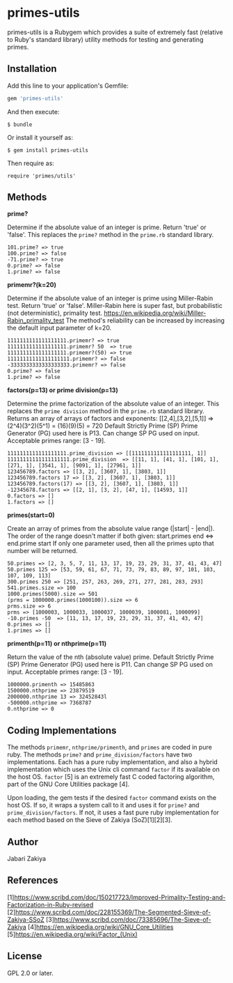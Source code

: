 # primes-utils

primes-utils is a Rubygem which provides a suite of extremely fast (relative to Ruby's standard library) utility methods for testing and generating primes.

## Installation

Add this line to your application's Gemfile:

```ruby
gem 'primes-utils'
```

And then execute:

    $ bundle

Or install it yourself as:

    $ gem install primes-utils
    
Then require as:

    require 'primes/utils'

## Methods

**prime?**

Determine if the absolute value of an integer is prime.  Return 'true' or 'false'.
This replaces the `prime?` method  in the `prime.rb` standard library.

```
101.prime? => true
100.prime? => false
-71.prime? => true
0.prime? => false
1.prime? => false
```

**primemr?(k=20)**

Determine if the absolute value of an integer is prime using Miller-Rabin test.  Return 'true' or 'false'.
Miller-Rabin here is super fast, but probabilistic (not deterministic), primality test.
https://en.wikipedia.org/wiki/Miller-Rabin_primality_test
The method's reliability can be increased by increasing the default input parameter of k=20.

```
1111111111111111111.primemr? => true
1111111111111111111.primemr? 50  => true
1111111111111111111.primemr?(50) => true
11111111111111111111.primemr? => false
-3333333333333333333.primemr? => false
0.prime? => false
1.prime? => false
```

**factors(p=13) or prime division(p=13)**

Determine the prime factorization of the absolute value of an integer.
This replaces the `prime division` method in the `prime.rb` standard library.
Returns an array of arrays of factors and exponents: [[2,4],[3,2],[5,1]] => (2^4)(3^2)(5^1) = (16)(9)(5) = 720
Default Strictly Prime (SP) Prime Generator (PG) used here is P13.
Can change SP PG used on input. Acceptable primes range: [3 - 19].

```
1111111111111111111.prime_division => [[1111111111111111111, 1]]
11111111111111111111.prime_division  => [[11, 1], [41, 1], [101, 1], [271, 1], [3541, 1], [9091, 1], [27961, 1]]
123456789.factors => [[3, 2], [3607, 1], [3803, 1]]
123456789.factors 17 => [[3, 2], [3607, 1], [3803, 1]]
123456789.factors(17) => [[3, 2], [3607, 1], [3803, 1]]
-12345678.factors => [[2, 1], [3, 2], [47, 1], [14593, 1]]
0.factors => []
1.factors => []
```

**primes(start=0)**

Create an array of primes from the absolute value range (|start| - |end|).
The order of the range doesn't matter if both given: start.primes end  <=> end.prime start
If only one parameter used, then all the primes upto that number will be returned.

```
50.primes => [2, 3, 5, 7, 11, 13, 17, 19, 23, 29, 31, 37, 41, 43, 47]
50.primes 125 => [53, 59, 61, 67, 71, 73, 79, 83, 89, 97, 101, 103, 107, 109, 113]
300.primes 250 => [251, 257, 263, 269, 271, 277, 281, 283, 293]
541.primes.size => 100
1000.primes(5000).size => 501
(prms = 1000000.primes(1000100)).size => 6
prms.size => 6
prms => [1000003, 1000033, 1000037, 1000039, 1000081, 1000099]
-10.primes -50  => [11, 13, 17, 19, 23, 29, 31, 37, 41, 43, 47]
0.primes => []
1.primes => []
```

**primenth(p=11) or nthprime(p=11)**

Return the value of the nth (absolute value) prime.
Default Strictly Prime (SP) Prime Generator (PG) used here is P11.
Can change SP PG used on input. Acceptable primes range: [3 - 19].

```
1000000.primenth => 15485863
1500000.nthprime => 23879519
2000000.nthprime 13 => 32452843l
-500000.nthprime => 7368787
0.nthprime => 0
```

## Coding Implementations
The methods `primemr`, `nthprime/primenth`, and `primes` are coded in pure ruby.
The methods `prime?` and `prime_division/factors` have two implementations.
Each has a pure ruby implementation, and also a hybrid implementation which uses the
Unix cli command `factor` if its available on the host OS. `factor` [5] is an extremely fast
C coded factoring algorithm, part of the GNU Core Utilities package [4].

Upon loading, the gem tests if the desired `factor` command exists on the host OS.
If so, it wraps a system call to it and uses it for `prime?` and `prime_division/factors`. 
If not, it uses a fast pure ruby implementation for each method based on the Sieve of Zakiya (SoZ)[1][2][3].

## Author
Jabari Zakiya

## References
[1]https://www.scribd.com/doc/150217723/Improved-Primality-Testing-and-Factorization-in-Ruby-revised
[2]https://www.scribd.com/doc/228155369/The-Segmented-Sieve-of-Zakiya-SSoZ
[3]https://www.scribd.com/doc/73385696/The-Sieve-of-Zakiya
[4]https://en.wikipedia.org/wiki/GNU_Core_Utilities
[5]https://en.wikipedia.org/wiki/Factor_(Unix)

## License
GPL 2.0 or later.
